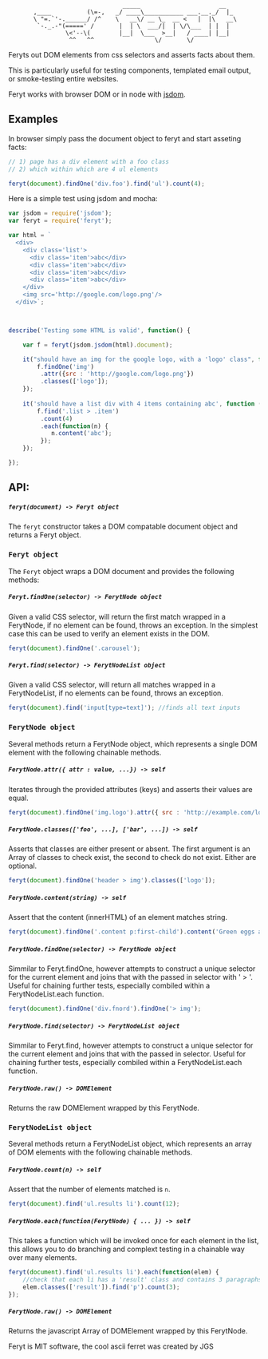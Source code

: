 
```
                                _____                      __
       ,____          (\=-,   _/ ____\___________ ___.__._/  |_ 
       \ "=.`'-.______/ /^    \   __\/ __ \_  __ <   |  |\   __\
        `-._.-"(=====' /       |  | \  ___/|  | \/\___  | |  |  
                \<'--\(        |__|  \___  >__|   / ____| |__|  
                 ^^   ^^                 \/       \/            
```

Feryts out DOM elements from css selectors and asserts facts about them. 

This is particularly useful for testing components, templated email output,
or smoke-testing entire websites.

Feryt works with browser DOM or in node with [jsdom](https://www.npmjs.com/package/jsdom).


## Examples

In browser simply pass the document object to feryt and start asseting facts:

```js
// 1) page has a div element with a foo class
// 2) which within which are 4 ul elements

feryt(document).findOne('div.foo').find('ul').count(4);

```


Here is a simple test using jsdom and mocha:

```js
var jsdom = require('jsdom');
var feryt = require('feryt');

var html = `
  <div>
    <div class='list'>
      <div class='item'>abc</div>
      <div class='item'>abc</div>
      <div class='item'>abc</div>
      <div class='item'>abc</div>
    </div>
    <img src='http://google.com/logo.png'/>
  </div>`;



describe('Testing some HTML is valid', function() {

    var f = feryt(jsdom.jsdom(html).document);

    it("should have an img for the google logo, with a 'logo' class", function () {
        f.findOne('img')
         .attr({src : 'http://google.com/logo.png'})
         .classes(['logo']);
    });
    
    it('should have a list div with 4 items containing abc', function () {
        f.find('.list > .item')
         .count(4)
         .each(function(n) {
            n.content('abc');
         });
    });

});

```

## API:

##### `feryt(document) -> Feryt object`

The `feryt` constructor takes a DOM compatable document object and returns a
Feryt object.


### `Feryt object`

The `Feryt` object wraps a DOM document and provides the following methods:

##### `Feryt.findOne(selector) -> FerytNode object`

Given a valid CSS selector, will return the first match wrapped in a FerytNode,
if no element can be found, throws an exception. In the simplest case this can
be used to verify an element exists in the DOM.

```js
feryt(document).findOne('.carousel');
```

##### `Feryt.find(selector) -> FerytNodeList object`

Given a valid CSS selector, will return all matches wrapped in a FerytNodeList,
if no elements can be found, throws an exception.

```js
feryt(document).find('input[type=text]'); //finds all text inputs
```


### `FerytNode object`

Several methods return a FerytNode object, which represents a single DOM 
element with the following chainable methods.

##### `FerytNode.attr({ attr : value, ...}) -> self`

Iterates through the provided attributes (keys) and asserts their values are equal.

```js
feryt(document).findOne('img.logo').attr({ src : 'http://example.com/logo.png' });
```

##### `FerytNode.classes(['foo', ...], ['bar', ...]) -> self`

Asserts that classes are either present or absent. The first argument is an Array
of classes to check exist, the second to check do not exist. Either are optional.

```js
feryt(document).findOne('header > img').classes(['logo']);
```

##### `FerytNode.content(string) -> self`

Assert that the content (innerHTML) of an element matches string. 

```js
feryt(document).findOne('.content p:first-child').content('Green eggs and ham');
```

##### `FerytNode.findOne(selector) -> FerytNode object`

Simmilar to Feryt.findOne, however attempts to construct a unique selector for the
current element and joins that with the passed in selector with ' > '. Useful for
chaining further tests, especially combiled within a FerytNodeList.each function. 

```js
feryt(document).findOne('div.fnord').findOne('> img');
```
##### `FerytNode.find(selector) -> FerytNodeList object`

Simmilar to Feryt.find, however attempts to construct a unique selector for the
current element and joins that with the passed in selector. Useful for
chaining further tests, especially combiled within a FerytNodeList.each function. 


##### `FerytNode.raw() -> DOMElement`

Returns the raw DOMElement wrapped by this FerytNode.

### `FerytNodeList object`

Several methods return a FerytNodeList object, which represents an array of DOM 
elements with the following chainable methods.

##### `FerytNode.count(n) -> self`

Assert that the number of elements matched is `n`. 

```js
feryt(document).find('ul.results li').count(12);
```

##### `FerytNode.each(function(FerytNode) { ... }) -> self`

This takes a function which will be invoked once for each element in the list, 
this allows you to do branching and complext testing in a chainable way over 
many elements.


```js
feryt(document).find('ul.results li').each(function(elem) {
    //check that each li has a 'result' class and contains 3 paragraphs
    elem.classes(['result']).find('p').count(3);
});
```

##### `FerytNode.raw() -> DOMElement`

Returns the javascript Array of DOMElement wrapped by this FerytNode.





Feryt is MIT software, the cool ascii ferret was created by JGS














